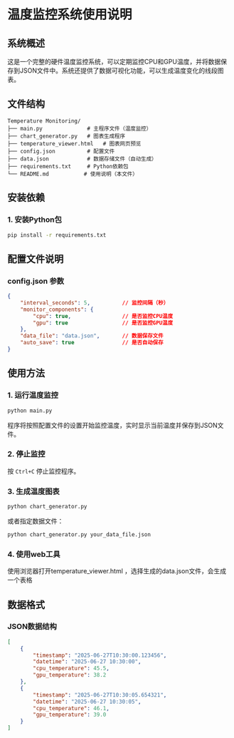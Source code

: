# 温度监控系统使用说明

## 系统概述
这是一个完整的硬件温度监控系统，可以定期监控CPU和GPU温度，并将数据保存到JSON文件中。系统还提供了数据可视化功能，可以生成温度变化的线段图表。

## 文件结构
```
Temperature Monitoring/
├── main.py              # 主程序文件（温度监控）
├── chart_generator.py   # 图表生成程序
├── temperature_viewer.html   # 图表网页预览
├── config.json          # 配置文件
├── data.json            # 数据存储文件（自动生成）
├── requirements.txt     # Python依赖包
└── README.md           # 使用说明（本文件）
```

## 安装依赖

### 1. 安装Python包
```bash
pip install -r requirements.txt
```


## 配置文件说明

### config.json 参数
```json
{
    "interval_seconds": 5,          // 监控间隔（秒）
    "monitor_components": {
        "cpu": true,                // 是否监控CPU温度
        "gpu": true                 // 是否监控GPU温度
    },
    "data_file": "data.json",       // 数据保存文件
    "auto_save": true               // 是否自动保存
}
```

## 使用方法

### 1. 运行温度监控
```bash
python main.py
```

程序将按照配置文件的设置开始监控温度，实时显示当前温度并保存到JSON文件。

### 2. 停止监控
按 `Ctrl+C` 停止监控程序。

### 3. 生成温度图表
```bash
python chart_generator.py
```

或者指定数据文件：
```bash
python chart_generator.py your_data_file.json
```
### 4. 使用web工具
使用浏览器打开temperature_viewer.html ，选择生成的data.json文件，会生成一个表格

## 数据格式

### JSON数据结构
```json
[
    {
        "timestamp": "2025-06-27T10:30:00.123456",
        "datetime": "2025-06-27 10:30:00",
        "cpu_temperature": 45.5,
        "gpu_temperature": 38.2
    },
    {
        "timestamp": "2025-06-27T10:30:05.654321",
        "datetime": "2025-06-27 10:30:05",
        "cpu_temperature": 46.1,
        "gpu_temperature": 39.0
    }
]
```

